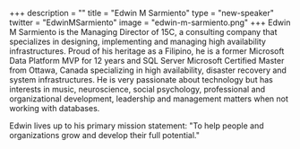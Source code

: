 +++
description = ""
title = "Edwin M Sarmiento"
type = "new-speaker"
twitter = "EdwinMSarmiento"
image = "edwin-m-sarmiento.png"
+++
Edwin M Sarmiento is the Managing Director of 15C, a consulting company that specializes in designing, implementing and managing high availability infrastructures. Proud of his heritage as a Filipino, he is a former Microsoft Data Platform MVP for 12 years and SQL Server Microsoft Certified Master from Ottawa, Canada specializing in high availability, disaster recovery and system infrastructures. He is very passionate about technology but has interests in music, neuroscience, social psychology, professional and organizational development, leadership and management matters when not working with databases. 

Edwin lives up to his primary mission statement: "To help people and organizations grow and develop their full potential."